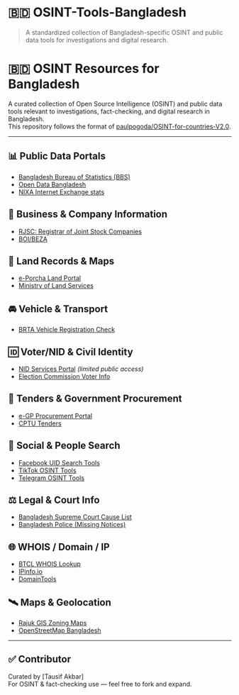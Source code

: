 # 🇧🇩 OSINT-Tools-Bangladesh

> A standardized collection of Bangladesh-specific OSINT and public data tools for investigations and digital research.
# 🇧🇩 OSINT Resources for Bangladesh

A curated collection of Open Source Intelligence (OSINT) and public data tools relevant to investigations, fact-checking, and digital research in Bangladesh.  
This repository follows the format of [paulpogoda/OSINT-for-countries-V2.0](https://github.com/paulpogoda/OSINT-for-countries-V2.0).

---

## 📊 Public Data Portals
- [Bangladesh Bureau of Statistics (BBS)](http://www.bbs.gov.bd/)
- [Open Data Bangladesh](https://data.gov.bd/)
- [NIXA Internet Exchange stats](http://www.nixa.org.bd/)

## 🧾 Business & Company Information
- [RJSC: Registrar of Joint Stock Companies](http://www.roc.gov.bd/)
- [BOI/BEZA](http://www.beza.gov.bd/)

## 🧱 Land Records & Maps
- [e-Porcha Land Portal](http://eporcha.gov.bd/)
- [Ministry of Land Services](https://land.gov.bd/)

## 🚘 Vehicle & Transport
- [BRTA Vehicle Registration Check](https://bsp.brta.gov.bd/register/vehicle)

## 🆔 Voter/NID & Civil Identity
- [NID Services Portal](https://services.nidw.gov.bd/) *(limited public access)*
- [Election Commission Voter Info](https://www.ecs.gov.bd/)

## 📢 Tenders & Government Procurement
- [e-GP Procurement Portal](https://www.eprocure.gov.bd/)
- [CPTU Tenders](https://www.cptu.gov.bd/)

## 👥 Social & People Search
- [Facebook UID Search Tools](https://lookup-id.com/)
- [TikTok OSINT Tools](https://tiktok-osint.ninja/)
- [Telegram OSINT Tools](https://github.com/woj-ciech/telegram-OSINT)

## ⚖️ Legal & Court Info
- [Bangladesh Supreme Court Cause List](http://supremecourt.gov.bd/)
- [Bangladesh Police (Missing Notices)](https://www.police.gov.bd/en/missing_persons)

## 🌐 WHOIS / Domain / IP
- [BTCL WHOIS Lookup](https://www.btcl.gov.bd/page/whois)
- [IPinfo.io](https://ipinfo.io/)
- [DomainTools](https://whois.domaintools.com/)

## 🛰️ Maps & Geolocation
- [Rajuk GIS Zoning Maps](http://103.48.16.228/rajukgis/)
- [OpenStreetMap Bangladesh](https://www.openstreetmap.org/#map=6/23.685/90.356)

---

## ✅ Contributor
Curated by [Tausif Akbar]  
For OSINT & fact-checking use — feel free to fork and expand.

